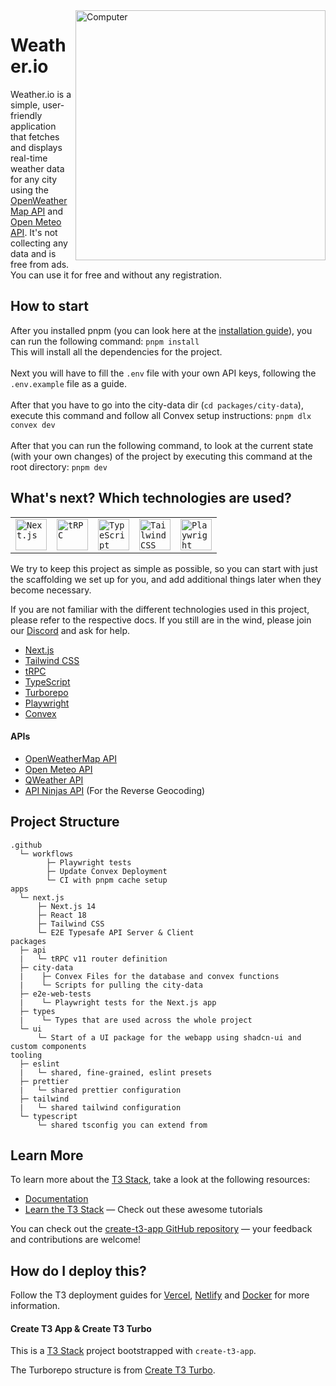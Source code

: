 <img src="apps/web/public/og-image.png" min-width="200px" max-width="250px" width="400px" align="right" alt="Computer">

# Weather.io

Weather.io is a simple,
user-friendly application that fetches
and displays real-time weather data for any city
using the [OpenWeatherMap API](https://openweathermap.org/api) and [Open Meteo API](https://open-meteo.com).
It's not collecting any data and is free from ads. You can use it for free and without any registration.

## How to start

After you installed pnpm (you can look here at the [installation guide](https://pnpm.io/installation)), you can run the following command:
`pnpm install` <br>
This will install all the dependencies for the project.
<br> <br>
Next you will have to fill the `.env` file with your own API keys, following the `.env.example` file as a guide.
<br> <br>
After that you have to go into the city-data dir (`cd packages/city-data`), execute this command and follow all Convex setup instructions: `pnpm dlx convex dev`
<br> <br>
After that you can run the following command, to look at the current state (with your own changes) of the project by executing this command at the root directory:
`pnpm dev`

## What's next? Which technologies are used?

<div align="center">
	<table>
		<tr>
			<td><code><img width="50" src="https://github.com/marwin1991/profile-technology-icons/assets/136815194/5f8c622c-c217-4649-b0a9-7e0ee24bd704" alt="Next.js" title="Next.js"/></code></td>
			<td><code><img width="50" src="https://github.com/marwin1991/profile-technology-icons/assets/25181517/1275d076-f047-432b-9084-308f88f8c176" alt="tRPC" title="tRPC"/></code></td>
			<td><code><img width="50" src="https://user-images.githubusercontent.com/25181517/183890598-19a0ac2d-e88a-4005-a8df-1ee36782fde1.png" alt="TypeScript" title="TypeScript"/></code></td>
			<td><code><img width="50" src="https://user-images.githubusercontent.com/25181517/202896760-337261ed-ee92-4979-84c4-d4b829c7355d.png" alt="Tailwind CSS" title="Tailwind CSS"/></code></td>
			<td><code><img width="50" src="https://github.com/marwin1991/profile-technology-icons/assets/25181517/37cb517e-d059-4cc0-8124-1a72b663167c" alt="Playwright" title="Playwright"/></code></td>
		</tr>
	</table>
</div>

We try to keep this project as simple as possible, so you can start with just the scaffolding we set up for you, and add additional things later when they become necessary.

If you are not familiar with the different technologies used in this project, please refer to the respective docs. If you still are in the wind, please join our [Discord](https://discord.gg/VUv9vAHyjW) and ask for help.

- [Next.js](https://nextjs.org)
- [Tailwind CSS](https://tailwindcss.com)
- [tRPC](https://trpc.io)
- [TypeScript](https://www.typescriptlang.org)
- [Turborepo](https://turbo.build/repo)
- [Playwright](https://playwright.dev)
- [Convex](https://convex.dev)
#### APIs
- [OpenWeatherMap API](https://openweathermap.org/api)
- [Open Meteo API](https://open-meteo.com)
- [QWeather API](https://dev.qweather.com/en/)
- [API Ninjas API](https://api-ninjas.com/) (For the Reverse Geocoding)

## Project Structure
```text
.github
  └─ workflows
        ├─ Playwright tests
        ├─ Update Convex Deployment
        └─ CI with pnpm cache setup
apps
  └─ next.js
      ├─ Next.js 14
      ├─ React 18
      ├─ Tailwind CSS
      └─ E2E Typesafe API Server & Client
packages
  ├─ api
  |   └─ tRPC v11 router definition
  ├─ city-data
  |    ├─ Convex Files for the database and convex functions
  |    └─ Scripts for pulling the city-data
  ├─ e2e-web-tests
  |    └─ Playwright tests for the Next.js app
  ├─ types 
  |    └─ Types that are used across the whole project  
  └─ ui
      └─ Start of a UI package for the webapp using shadcn-ui and custom components
tooling
  ├─ eslint
  |   └─ shared, fine-grained, eslint presets
  ├─ prettier
  |   └─ shared prettier configuration
  ├─ tailwind
  |   └─ shared tailwind configuration
  └─ typescript
      └─ shared tsconfig you can extend from
```

## Learn More

To learn more about the [T3 Stack](https://create.t3.gg/), take a look at the following resources:

- [Documentation](https://create.t3.gg/)
- [Learn the T3 Stack](https://create.t3.gg/en/faq#what-learning-resources-are-currently-available) — Check out these awesome tutorials

You can check out the [create-t3-app GitHub repository](https://github.com/t3-oss/create-t3-app) — your feedback and contributions are welcome!

## How do I deploy this?

Follow the T3 deployment guides for [Vercel](https://create.t3.gg/en/deployment/vercel), [Netlify](https://create.t3.gg/en/deployment/netlify) and [Docker](https://create.t3.gg/en/deployment/docker) for more information.

#### Create T3 App & Create T3 Turbo

This is a [T3 Stack](https://create.t3.gg/) project bootstrapped with `create-t3-app`.

The Turborepo structure is from [Create T3 Turbo](https://github.com/t3-oss/create-t3-turbo).
